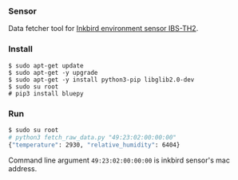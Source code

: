 ### Sensor

Data fetcher tool for [Inkbird environment sensor IBS-TH2](https://inkbird.com/products/hygrometer-ibs-th2).

### Install

```
$ sudo apt-get update
$ sudo apt-get -y upgrade
$ sudo apt-get -y install python3-pip libglib2.0-dev
$ sudo su root
# pip3 install bluepy
```

### Run

```sh
$ sudo su root
# python3 fetch_raw_data.py "49:23:02:00:00:00"
{"temperature": 2930, "relative_humidity": 6404}
```

Command line argument `49:23:02:00:00:00` is inkbird sensor's mac address.

